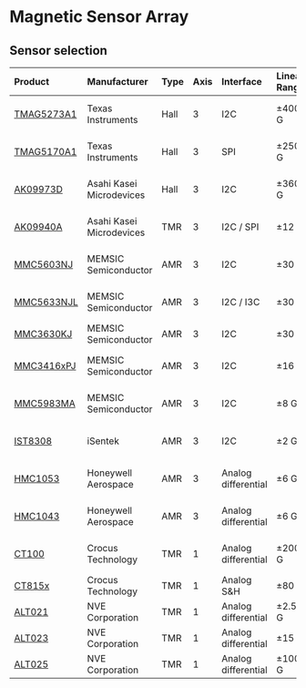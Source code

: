 # Magnetic Sensor Array

## Sensor selection

| Product                                                                                                                 | Manufacturer             | Type | Axis | Interface           | Linear Range | Sensivity / Resolution | Noise       | Output Rate | Package                 |
| :---------------------------------------------------------------------------------------------------------------------- | :----------------------- | :--- | :--- | :------------------ | :----------- | :--------------------- | :---------- | :---------- | :---------------------- |
| [TMAG5273A1](https://www.ti.com/lit/gpn/tmag5273)                                                                       | Texas Instruments        | Hall | 3    | I2C                 | ±400 G       | 12 mG/LSB (12bit)      | 220 mG RMS  | 400 Hz      | SOT23 (2.9x1.6mm)       |
| [TMAG5170A1](https://www.ti.com/lit/gpn/tmag5170)                                                                       | Texas Instruments        | Hall | 3    | SPI                 | ±250 G       | 12 mG/LSB (12bit)      | 240 mG RMS  | 400 Hz      | VSSOP (3.0x3.0mm)       |
| [AK09973D](https://media.digikey.com/pdf/Data%20Sheets/AKM%20Semiconductor%20Inc.%20PDFs/AK09973D_Sep2020.pdf)          | Asahi Kasei Microdevices | Hall | 3    | I2C                 | ±360 G       | 11 mG/LSB (16bit)      | 55 mG RMS   | 1000 Hz     | BGA (1.3x0.8mm)         |
| [AK09940A](https://media.digikey.com/pdf/Data%20Sheets/AKM%20Semiconductor%20Inc.%20PDFs/AK09940_Prelim_DS_11-2-18.pdf) | Asahi Kasei Microdevices | TMR  | 3    | I2C / SPI           | ±12 G        | 0.1 mG/LSB (18bit)     | 0.5 mG RMS  | 300 Hz      | LGA (1.6x1.6mm)         |
| [MMC5603NJ](https://www.memsic.com/Public/Uploads/uploadfile/files/20220119/MMC5603NJDatasheetRev.B.pdf)                | MEMSIC Semiconductor     | AMR  | 3    | I2C                 | ±30 G        | 0.0625 mG/LSB (20bit)  | 2 mG RMS    | 75 Hz       | WLP (0.8x0.8mm)         |
| [MMC5633NJL](https://www.memsic.com/Public/Uploads/uploadfile/files/20220119/MMC5633NJLDatasheetRevA.pdf)               | MEMSIC Semiconductor     | AMR  | 3    | I2C / I3C           | ±30 G        | 0.0625 mG/LSB (20bit)  | 2 mG RMS    | 75 Hz       | WLP (0.8x0.8mm)         |
| [MMC3630KJ](https://www.memsic.com/Public/Uploads/uploadfile/files/20220119/MMC3630KJDatasheetRev.pdf)                  | MEMSIC Semiconductor     | AMR  | 3    | I2C                 | ±30 G        | 1 mG/LSB (16bit)       | 2 mG RMS    | 100 Hz      | BGA (1.2x1.2mm)         |
| [MMC3416xPJ](https://www.memsic.com/Public/Uploads/uploadfile/files/20220119/MMC3416xPJDatasheetRev.pdf)                | MEMSIC Semiconductor     | AMR  | 3    | I2C                 | ±16 G        | 0.5mG/LSB (16-bit)     | 1.5 mG RMS  | 125 Hz      | BGA (1.6x1.6mm)         |
| [MMC5983MA](https://www.memsic.com/Public/Uploads/uploadfile/files/20220119/MMC5983MADatasheetRevA.pdf)                 | MEMSIC Semiconductor     | AMR  | 3    | I2C                 | ±8 G         | 0.06 mG/LSB (18-bit)   | 0.4 mG RMS  | 50 Hz       | LGA (3.0x3.0mm)         |
| [IST8308](https://www.isentek.com/userfiles/files/IST8308%20Datasheet%20v1_6_Brief.pdf)                                 | iSentek                  | AMR  | 3    | I2C                 | ±2 G         | 0.75 mG/LSB (14bit)    | -           | 200 Hz      | LGA (3.0x3.0mm)         |
| [HMC1053](https://media.digikey.com/pdf/Data%20Sheets/Honeywell%20PDFs/HMC1051,52,53.pdf)                               | Honeywell Aerospace      | AMR  | 3    | Analog differential | ±6 G         | 1 mV/V/G               | 0.05 µV/√Hz | -           | LCC (7.4x7.4mm)         |
| [HMC1043](https://media.digikey.com/pdf/Data%20Sheets/Honeywell%20PDFs/HMC1043.pdf)                                     | Honeywell Aerospace      | AMR  | 3    | Analog differential | ±6 G         | 1 mV/V/G               | 0.05 µV/√Hz | -           | LPCC (3.0x3.0mm)        |
| [CT100](https://crocus-technology.com/wp-content/uploads/2021/09/CT100-Data-Sheet-Rev2.0.pdf)                           | Crocus Technology        | TMR  | 1    | Analog differential | ±200 G       | 0.45 mV/V/G            | 0.7 µV/√Hz  | -           | DFN (1.5x1.5mm) / Wafer |
| [CT815x](https://crocus-technology.com/wp-content/uploads/2022/09/CT815x-Data-Sheet-Rev1.1.pdf)                         | Crocus Technology        | TMR  | 1    | Analog S&H          | ±80 G        | 5 mV/V/G               | -           | 100 Hz      | LGA (1.5x1.5mm)         |
| [ALT021](https://www.nve.com/Downloads/ALTxxx-10.pdf)                                                                   | NVE Corporation          | TMR  | 1    | Analog differential | ±2.5 G       | 50 mV/V/G              | -           | -           | DFN (2.5x2.5mm)         |
| [ALT023](https://www.nve.com/Downloads/ALTxxx-10.pdf)                                                                   | NVE Corporation          | TMR  | 1    | Analog differential | ±15 G        | 20 mV/V/G              | -           | -           | DFN (2.5x2.5mm)         |
| [ALT025](https://www.nve.com/Downloads/ALTxxx-10.pdf)                                                                   | NVE Corporation          | TMR  | 1    | Analog differential | ±100 G       | 8 mV/V/G               | -           | -           | DFN (1.1x1.1mm)         |
